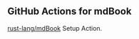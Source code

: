 ## GitHub Actions for mdBook

[rust-lang/mdBook] Setup Action.

[rust-lang/mdBook]: https://github.com/rust-lang/mdBook
